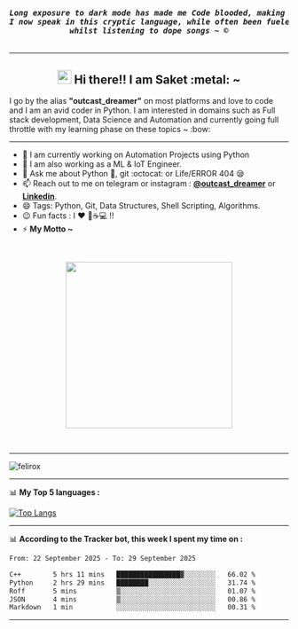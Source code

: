 <pre><i><b><h4 align="center">Long exposure to dark mode has made me Code blooded, making me addicted to the unique parseltongue, Python.<br>I now speak in this cryptic language, while often been fueled from the energy of black coffee<br>whilst listening to dope songs ~ ©</h4></b></i></pre>
<hr>
<h2 align="center"><img src="https://media.giphy.com/media/hvRJCLFzcasrR4ia7z/giphy.gif" width="25px" /> Hi there!! I am Saket :metal: ~ </h2>
I go by the alias <b>"outcast_dreamer"</b> on most platforms and love to code and I am an avid coder in Python. I am interested in domains such as Full stack development, Data Science and Automation and currently going full throttle with my learning phase on these topics ~ :bow:
<hr> 

<!--
**outcastdreamer/outcastdreamer** is a ✨ _special_ ✨ repository because its `README.md` (this file) appears on your GitHub profile.

Here are some ideas to get you started:
- 👯 I’m looking to collaborate on ...
- 🤔 I’m looking for help with ...

- ⚡ Fun fact:
-->

- 🔭 I am currently working on Automation Projects using Python
- 🌱 I am also working as a ML & IoT Engineer. 
- 💬 Ask me about Python :snake:,  git :octocat: or Life/ERROR 404 :sleepy:
- 📫 Reach out to me on telegram or instagram : <b>[@outcast_dreamer](https://www.instagram.com/outcast_dreamer/)</b> or <b>[Linkedin](https://www.linkedin.com/in/saket-savarn/)</b>.
- 😄 Tags: Python, Git, Data Structures, Shell Scripting, Algorithms.
- :wink: Fun facts : I :heart: :musical_note::coffee::computer: !!
- ⚡ <b>My Motto ~</b>

<br>
<p align="center" width="100%">
<img src="https://media.giphy.com/media/USV0ym3bVWQJJmNu3N/giphy.gif" height="300" width="300" align="center" />
</p>
<br>
<hr>
<p align="left"> <img src="https://komarev.com/ghpvc/?username=outcastdreamer" alt="felirox" /> </p>
<hr>

:bar_chart: **My Top 5 languages :**<br>
 
[![Top Langs](https://github-readme-stats.vercel.app/api/top-langs/?username=outcastdreamer&layout=compact&show_icons=true)](https://github.com/anuraghazra/github-readme-stats)


<hr>

📊 **According to the Tracker bot, this week I spent my time on :**
<br>

<!--START_SECTION:waka-->

```txt
From: 22 September 2025 - To: 29 September 2025

C++        5 hrs 11 mins   ████████████████▓░░░░░░░░   66.02 %
Python     2 hrs 29 mins   ████████░░░░░░░░░░░░░░░░░   31.74 %
Roff       5 mins          ▒░░░░░░░░░░░░░░░░░░░░░░░░   01.07 %
JSON       4 mins          ▒░░░░░░░░░░░░░░░░░░░░░░░░   00.86 %
Markdown   1 min           ░░░░░░░░░░░░░░░░░░░░░░░░░   00.31 %
```

<!--END_SECTION:waka-->

<hr>
